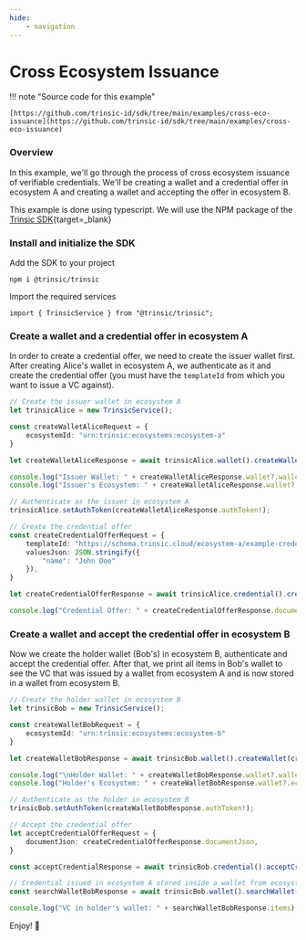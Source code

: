 ```yaml
---
hide:
    - navigation
---
```


# Cross Ecosystem Issuance

!!! note "Source code for this example"

    [https://github.com/trinsic-id/sdk/tree/main/examples/cross-eco-issuance](https://github.com/trinsic-id/sdk/tree/main/examples/cross-eco-issuance)

### Overview

In this example, we'll go through the process of cross ecosystem issuance of verifiable credentials.
We'll be creating a wallet and a credential offer in ecosystem A and creating a wallet and accepting the offer in ecosystem B.

This example is done using typescript. We will use the NPM package of the [Trinsic SDK](https://www.npmjs.com/package/@trinsic/trinsic){target=_blank}

### Install and initialize the SDK

Add the SDK to your project

```
npm i @trinsic/trinsic
```

Import the required services

```
import { TrinsicService } from "@trinsic/trinsic";
```

### Create a wallet and a credential offer in ecosystem A

In order to create a credential offer, we need to create the issuer wallet first. After creating Alice's wallet in
ecosystem A, we authenticate as it and create the credential offer (you must have the `templateId` from which you want to issue a VC against).

```ts
// Create the issuer wallet in ecosystem A
let trinsicAlice = new TrinsicService();

const createWalletAliceRequest = {
    ecosystemId: "urn:trinsic:ecosystems:ecosystem-a"
}

let createWalletAliceResponse = await trinsicAlice.wallet().createWallet(createWalletAliceRequest);

console.log("Issuer Wallet: " + createWalletAliceResponse.wallet?.walletId);
console.log("Issuer's Ecosystem: " + createWalletAliceResponse.wallet?.ecosystemId);

// Authenticate as the issuer in ecosystem A
trinsicAlice.setAuthToken(createWalletAliceResponse.authToken!);

// Create the credential offer
const createCredentialOfferRequest = {
    templateId: "https://schema.trinsic.cloud/ecosystem-a/example-credential",
    valuesJson: JSON.stringify({
        "name": "John Doe"
    }),
}

let createCredentialOfferResponse = await trinsicAlice.credential().createCredentialOffer(createCredentialOfferRequest);

console.log("Credential Offer: " + createCredentialOfferResponse.documentJson);
```

### Create a wallet and accept the credential offer in ecosystem B

Now we create the holder wallet (Bob's) in ecosystem B, authenticate and accept the credential offer. After that, we print
all items in Bob's wallet to see the VC that was issued by a wallet from ecosystem A and is now stored in a wallet from ecosystem B.

```ts
// Create the holder wallet in ecosystem B
let trinsicBob = new TrinsicService();

const createWalletBobRequest = {
    ecosystemId: "urn:trinsic:ecosystems:ecosystem-b"
}

let createWalletBobResponse = await trinsicBob.wallet().createWallet(createWalletBobRequest);

console.log("\nHolder Wallet: " + createWalletBobResponse.wallet?.walletId);
console.log("Holder's Ecosystem: " + createWalletBobResponse.wallet?.ecosystemId);

// Authenticate as the holder in ecosystem B
trinsicBob.setAuthToken(createWalletBobResponse.authToken!);

// Accept the credential offer
let acceptCredentialOfferRequest = {
    documentJson: createCredentialOfferResponse.documentJson,
}

const acceptCredentialResponse = await trinsicBob.credential().acceptCredential(acceptCredentialOfferRequest);

// Credential issued in ecosystem A stored inside a wallet from ecosystem B
const searchWalletBobResponse = await trinsicBob.wallet().searchWallet();

console.log("VC in holder's wallet: " + searchWalletBobResponse.items);
```

Enjoy! 👋
